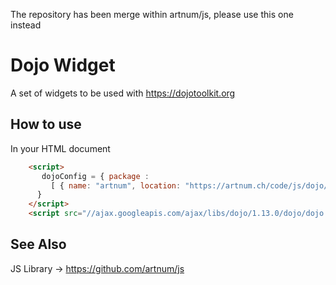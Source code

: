 The repository has been merge within artnum/js, please use this one instead

Dojo Widget
===========

A set of widgets to be used with https://dojotoolkit.org

How to use
----------

In your HTML document

```html
    <script>
       dojoConfig = { package :
         [ { name: "artnum", location: "https://artnum.ch/code/js/dojo/" } ]
      }
    </script>
    <script src="//ajax.googleapis.com/ajax/libs/dojo/1.13.0/dojo/dojo.js"></script>
```

See Also
--------

JS Library -> https://github.com/artnum/js
